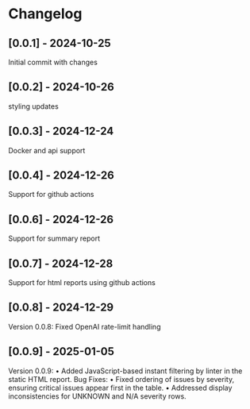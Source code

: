 # Changelog

## [0.0.1] - 2024-10-25

Initial commit with changes

## [0.0.2] - 2024-10-26

styling updates

## [0.0.3] - 2024-12-24

Docker and api support

## [0.0.4] - 2024-12-26

Support for github actions

## [0.0.6] - 2024-12-26

Support for summary report

## [0.0.7] - 2024-12-28

Support for html reports using github actions

## [0.0.8] - 2024-12-29

Version 0.0.8: Fixed OpenAI rate-limit handling

## [0.0.9] - 2025-01-05

Version 0.0.9:
• Added JavaScript-based instant filtering by linter in the static HTML report.
Bug Fixes:
• Fixed ordering of issues by severity, ensuring critical issues appear first in the table.
• Addressed display inconsistencies for UNKNOWN and N/A severity rows.
